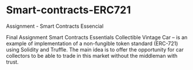 # Smart-contracts-ERC721
Assignment - Smart Contracts Essencial

Final Assignment Smart Contracts Essentials
Collectible Vintage Car – is an example of implementation of a non-fungible token standard (ERC-721)
using Solidity and Truffle. The main idea is to offer the opportunity for car collectors to be able
to trade in this market without the middleman with trust.
